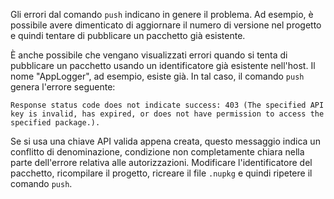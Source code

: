 Gli errori dal comando `push` indicano in genere il problema. Ad esempio, è possibile avere dimenticato di aggiornare il numero di versione nel progetto e quindi tentare di pubblicare un pacchetto già esistente.

È anche possibile che vengano visualizzati errori quando si tenta di pubblicare un pacchetto usando un identificatore già esistente nell'host. Il nome "AppLogger", ad esempio, esiste già. In tal caso, il comando `push` genera l'errore seguente:

```output
Response status code does not indicate success: 403 (The specified API key is invalid, has expired, or does not have permission to access the specified package.).
```

Se si usa una chiave API valida appena creata, questo messaggio indica un conflitto di denominazione, condizione non completamente chiara nella parte dell'errore relativa alle autorizzazioni. Modificare l'identificatore del pacchetto, ricompilare il progetto, ricreare il file `.nupkg` e quindi ripetere il comando `push`.